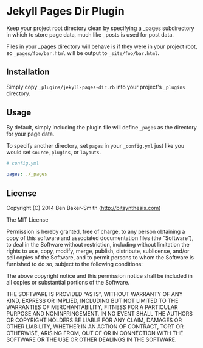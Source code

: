 # Jekyll Pages Dir Plugin

Keep your project root directory clean by specifying a _pages subdirectory in which to store page data, much like _posts is used for post data.

Files in your _pages directory will behave is if they were in your project root, so `_pages/foo/bar.html` will be output to `_site/foo/bar.html`.

## Installation

Simply copy `_plugins/jekyll-pages-dir.rb` into your project's `_plugins` directory.

## Usage

By default, simply including the plugin file will define `_pages` as the directory for your page data.

To specify another directory, set `pages` in your `_config.yml` just like you would set `source`, `plugins`, or `layouts`.

```yaml
# config.yml

pages: ./_pages

```

## License

Copyright (C) 2014 Ben Baker-Smith (http://bitsynthesis.com)

The MIT License

Permission is hereby granted, free of charge, to any person obtaining a copy of
this software and associated documentation files (the “Software”), to deal in
the Software without restriction, including without limitation the rights to
use, copy, modify, merge, publish, distribute, sublicense, and/or sell copies
of the Software, and to permit persons to whom the Software is furnished to do
so, subject to the following conditions:

The above copyright notice and this permission notice shall be included in all
copies or substantial portions of the Software.

THE SOFTWARE IS PROVIDED “AS IS”, WITHOUT WARRANTY OF ANY KIND, EXPRESS OR
IMPLIED, INCLUDING BUT NOT LIMITED TO THE WARRANTIES OF MERCHANTABILITY,
FITNESS FOR A PARTICULAR PURPOSE AND NONINFRINGEMENT. IN NO EVENT SHALL THE
AUTHORS OR COPYRIGHT HOLDERS BE LIABLE FOR ANY CLAIM, DAMAGES OR OTHER
LIABILITY, WHETHER IN AN ACTION OF CONTRACT, TORT OR OTHERWISE, ARISING FROM,
OUT OF OR IN CONNECTION WITH THE SOFTWARE OR THE USE OR OTHER DEALINGS IN THE
SOFTWARE.
